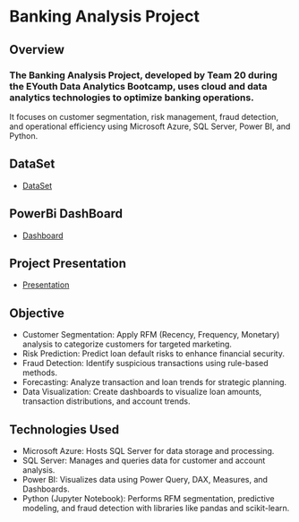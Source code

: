 # Banking Analysis Project
## Overview
### The Banking Analysis Project, developed by Team 20 during the EYouth Data Analytics Bootcamp, uses cloud and data analytics technologies to optimize banking operations. 
   It focuses on customer segmentation, risk management, fraud detection, and operational efficiency using Microsoft Azure, SQL Server, Power BI, and Python.

## DataSet
- <a href="https://github.com/Shahdgmal/Banking-Analytics-Project-In-SQL-POWERBI/blob/main/Banking_Analytics_Dataset.xlsx">DataSet</a>

## PowerBi DashBoard
- <a href="https://github.com/Shahdgmal/Banking-Analytics-Project-In-SQL-POWERBI/blob/main/FinalDashBoard.pbix">Dashboard</a>

## Project Presentation
- <a href="https://github.com/Shahdgmal/Banking-Analytics-Project-In-SQL-POWERBI/blob/main/Presentation.pdf">Presentation<a/>

## Objective
- Customer Segmentation: Apply RFM (Recency, Frequency, Monetary) analysis to categorize customers for targeted marketing.
- Risk Prediction: Predict loan default risks to enhance financial security.
- Fraud Detection: Identify suspicious transactions using rule-based methods.
- Forecasting: Analyze transaction and loan trends for strategic planning.
- Data Visualization: Create dashboards to visualize loan amounts, transaction distributions, and account trends.

## Technologies Used
- Microsoft Azure: Hosts SQL Server for data storage and processing.
- SQL Server: Manages and queries data for customer and account analysis.
- Power BI: Visualizes data using Power Query, DAX, Measures, and Dashboards.
- Python (Jupyter Notebook): Performs RFM segmentation, predictive modeling, and fraud detection with libraries like pandas and scikit-learn.




